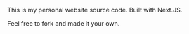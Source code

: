 This is my personal website source code. Built with Next.JS.

Feel free to fork and made it your own.
